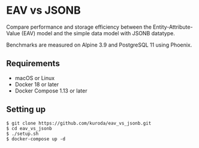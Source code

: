# EAV vs JSONB

Compare performance and storage efficiency between the Entity-Attribute-Value
(EAV) model and the simple data model with JSONB datatype.

Benchmarks are measured on Alpine 3.9 and PostgreSQL 11 using Phoenix.

## Requirements

* macOS or Linux
* Docker 18 or later
* Docker Compose 1.13 or later

## Setting up

```
$ git clone https://github.com/kuroda/eav_vs_jsonb.git
$ cd eav_vs_jsonb
$ ./setup.sh
$ docker-compose up -d
```
